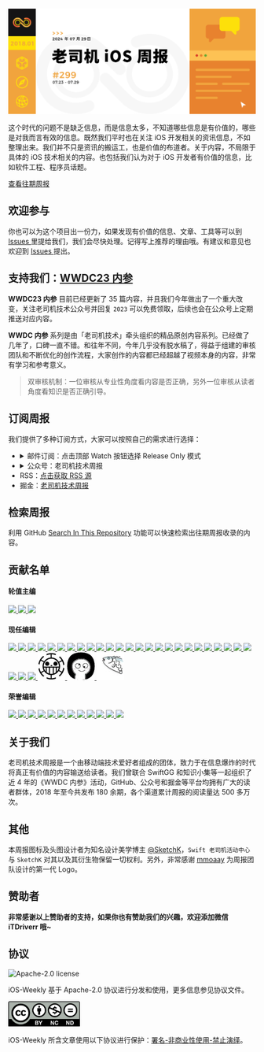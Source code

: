 ![](https://github.com/SwiftOldDriver/iOS-Weekly/blob/master/assets/weekly-header/299.jpg?raw=true)

这个时代的问题不是缺乏信息，而是信息太多，不知道哪些信息是有价值的，哪些是对我而言有效的信息。既然我们平时也在关注 iOS 开发相关的资讯信息，不如整理出来。我们并不只是资讯的搬运工，也是价值的布道者。关于内容，不局限于具体的 iOS 技术相关的内容。也包括我们认为对于 iOS 开发者有价值的信息，比如软件工程、程序员话题。

[查看往期周报](https://github.com/SwiftOldDriver/iOS-Weekly/releases)

## 欢迎参与

你也可以为这个项目出一份力，如果发现有价值的信息、文章、工具等可以到 [Issues ](https://github.com/SwiftOldDriver/iOS-Weekly/issues) 里提给我们，我们会尽快处理。记得写上推荐的理由哦。有建议和意见也欢迎到 [Issues ](https://github.com/SwiftOldDriver/iOS-Weekly/issues) 提出。

## 支持我们：[WWDC23 内参](https://xiaozhuanlan.com/wwdc23)

**WWDC23 内参** 目前已经更新了 35 篇内容，并且我们今年做出了一个重大改变，关注老司机技术公众号并回复 ``2023`` 可以免费领取，后续也会在公众号上定期推送对应内容。

**WWDC 内参** 系列是由「老司机技术」牵头组织的精品原创内容系列。已经做了几年了，口碑一直不错。和往年不同，今年几乎没有脱水稿了，得益于组建的审核团队和不断优化的创作流程，大家创作的内容都已经超越了视频本身的内容，非常有学习和参考意义。

> 双审核机制：一位审核从专业性角度看内容是否正确，另外一位审核从读者角度看知识是否正确引导。

## 订阅周报

我们提供了多种订阅方式，大家可以按照自己的需求进行选择：

- <details><summary>邮件订阅：点击顶部 Watch 按钮选择 Release Only 模式</summary><p><img src="https://github.com/SwiftOldDriver/iOS-Weekly/blob/master/assets/release_only.png?raw=true" alt style="max-width=100%;"></p></details>
- <details><summary>公众号：老司机技术周报</summary><p><img src="https://github.com/SwiftOldDriver/iOS-Weekly/blob/master/assets/qrcode_for_wechat.jpg?raw=true" alt style="max-width=100%;"></p></details>
- RSS：[点击获取 RSS 源](https://github.com/SwiftOldDriver/iOS-Weekly/releases.atom)
- 掘金：[老司机技术周报](https://juejin.im/user/5a52075e6fb9a01c9d31b107/posts)

## 检索周报

利用 GitHub [Search In This Repository](https://github.com/SwiftOldDriver/iOS-Weekly/search?q=swift&unscoped_q=swift) 功能可以快速检索出往期周报收录的内容。

## 贡献名单

#### 轮值主编
<div>
<a href='https://github.com/ChengzhiHuang'>
<img src='https://github.com/SwiftOldDriver/iOS-Weekly/blob/master/assets/author/chengzhi.png?raw=true'>
</a>
<a href='https://github.com/Damonvvong'>
<img src='https://github.com/SwiftOldDriver/iOS-Weekly/blob/master/assets/author/Damonvvong.png?raw=true'>
</a>
<a href='https://github.com/linwenbang'>
<img src='https://github.com/SwiftOldDriver/iOS-Weekly/blob/master/assets/author/linwenbang.png?raw=true'>
</a>
</div>

#### 现任编辑

<div>
<a href='https://github.com/iblacksun'>
<img src='https://github.com/SwiftOldDriver/iOS-Weekly/blob/master/assets/author/iblacksun.png?raw=true'>
</a>
<a href='https://github.com/EyreFree'>
<img src='https://github.com/SwiftOldDriver/iOS-Weekly/blob/master/assets/author/EyreFree.png?raw=true'>
</a>
<a href='https://github.com/kemchenj'>
<img src='https://github.com/SwiftOldDriver/iOS-Weekly/blob/master/assets/author/kemchenj.png?raw=true'>
</a>
<a href='https://github.com/Damonvvong'>
<img src='https://github.com/SwiftOldDriver/iOS-Weekly/blob/master/assets/author/Damonvvong.png?raw=true'>
</a>
<a href='https://github.com/raozhizhen'>
<img src='https://github.com/SwiftOldDriver/iOS-Weekly/blob/master/assets/author/raozhizhen.png?raw=true'>
</a>
<a href='https://github.com/aaaron7'>
<img src='https://github.com/SwiftOldDriver/iOS-Weekly/blob/master/assets/author/aaaron7.png?raw=true'>
</a>
<a href='https://github.com/KyoLi'>
<img src='https://github.com/SwiftOldDriver/iOS-Weekly/blob/master/assets/author/KyoLi.png?raw=true'>
</a>
<a href='https://github.com/anotheren'>
<img src='https://github.com/SwiftOldDriver/iOS-Weekly/blob/master/assets/author/anotheren.png?raw=true'>
</a>
<a href='https://github.com/waterXu'>
<img src='https://github.com/SwiftOldDriver/iOS-Weekly/blob/master/assets/author/waterXu.png?raw=true'>
</a>
<a href='https://github.com/olddonkey'>
<img src='https://github.com/SwiftOldDriver/iOS-Weekly/blob/master/assets/author/olddonkey.png?raw=true'>
</a>
<a href='https://github.com/xiaofei86'>
<img src='https://github.com/SwiftOldDriver/iOS-Weekly/blob/master/assets/author/xiaofei86.png?raw=true'>
</a>
<a href='https://github.com/linwenbang'>
<img src='https://github.com/SwiftOldDriver/iOS-Weekly/blob/master/assets/author/linwenbang.png?raw=true'>
</a>
<a href='https://github.com/ChinaFishNews'>
<img src='https://github.com/SwiftOldDriver/iOS-Weekly/blob/master/assets/author/ChinaFishNews.png?raw=true'>
</a>
<a href='https://github.com/nianran'>
<img src='https://github.com/SwiftOldDriver/iOS-Weekly/blob/master/assets/author/nianran.png?raw=true'>
</a>
<a href='https://github.com/zvving'>
<img src='https://github.com/SwiftOldDriver/iOS-Weekly/blob/master/assets/author/zvving.png?raw=true'>
</a>
<a href='https://github.com/GesanTung'>
<img src='https://github.com/SwiftOldDriver/iOS-Weekly/blob/master/assets/author/GesanTung.png?raw=true'>
</a>
<a href='https://github.com/knightsj'>
<img src='https://github.com/SwiftOldDriver/iOS-Weekly/blob/master/assets/author/knightsj.png?raw=true'>
</a>
<a href='https://github.com/CrazyCoderShi'>
<img src='https://github.com/SwiftOldDriver/iOS-Weekly/blob/master/assets/author/CrazyCoderShi.png?raw=true'>
</a>
<a href='https://github.com/ztlyyznf001'>
<img src='https://github.com/SwiftOldDriver/iOS-Weekly/blob/master/assets/author/ztlyyznf001.png?raw=true'>
</a>
<a href='https://github.com/JonyFang'>
<img src='https://github.com/SwiftOldDriver/iOS-Weekly/blob/master/assets/author/JonyFang.png?raw=true'>
</a>
<a href='https://github.com/ZengyiMa'>
<img src='https://github.com/SwiftOldDriver/iOS-Weekly/blob/master/assets/author/ZengyiMa.png?raw=true'>
</a>
<a href='https://github.com/LeoMobileDeveloper'>
<img src='https://github.com/SwiftOldDriver/iOS-Weekly/blob/master/assets/author/LeoMobileDeveloper.jpeg?raw=true'>
</a>
<a href='https://github.com/iostalks'>
<img src='https://github.com/SwiftOldDriver/iOS-Weekly/blob/master/assets/author/iostalks.png?raw=true'>
</a>
<a href='https://github.com/ChengzhiHuang'>
<img src='https://github.com/SwiftOldDriver/iOS-Weekly/blob/master/assets/author/chengzhi.png?raw=true'>
</a>
<a href='https://github.com/BarneyZhaoooo'>
<img src='https://github.com/SwiftOldDriver/iOS-Weekly/blob/master/assets/author/barney.png?raw=true'>
</a>
<a href='https://github.com/cjlcooper'>
<img src='https://github.com/SwiftOldDriver/iOS-Weekly/blob/master/assets/author/CooperChen.png?raw=true'>
</a>
<a href='https://github.com/jiyan135960'>
<img src='https://github.com/SwiftOldDriver/iOS-Weekly/blob/master/assets/author/jiyan135960.png?raw=true'>
</a>
<a href='https://github.com/zoeGuo'>
<img src='https://github.com/SwiftOldDriver/iOS-Weekly/blob/master/assets/author/zoeGuo.png?raw=true'>
</a>
<a href='https://github.com/Dylan19Yang'>
<img src='https://github.com/SwiftOldDriver/iOS-Weekly/blob/master/assets/author/DylanYang.png?raw=true'>
</a>
<a href='https://github.com/Kyle-Ye'>
<img src='https://github.com/SwiftOldDriver/iOS-Weekly/blob/master/assets/author/Kyle-Ye.png?raw=true'>
</a>
<a href='https://github.com/BluesJiang'>
<img src='https://github.com/SwiftOldDriver/iOS-Weekly/blob/master/assets/author/BluesJiang.jpeg?raw=true'>
</a>

</div>

#### 荣誉编辑

<div>
<a href='https://github.com/lacklock'>
<img src='https://github.com/SwiftOldDriver/iOS-Weekly/blob/master/assets/author/lacklock.png?raw=true'>
</a>
<a href='https://github.com/mmoaay'>
<img src='https://github.com/SwiftOldDriver/iOS-Weekly/blob/master/assets/author/mmoaay.png?raw=true'>
</a>
<a href='https://github.com/awhisper'>
<img src='https://github.com/SwiftOldDriver/iOS-Weekly/blob/master/assets/author/awhisper.png?raw=true'>
</a>
<a href='https://github.com/zangqilong198812'>
<img src='https://github.com/SwiftOldDriver/iOS-Weekly/blob/master/assets/author/zangqilong198812.png?raw=true'>
</a>
<a href='https://github.com/100mango'>
<img src='https://github.com/SwiftOldDriver/iOS-Weekly/blob/master/assets/author/100mango.png?raw=true'>
</a>
<a href='https://github.com/tom510230'>
<img src='https://github.com/SwiftOldDriver/iOS-Weekly/blob/master/assets/author/tom510230.png?raw=true'>
</a>
<a href='https://github.com/yxztj'>
<img src='https://github.com/SwiftOldDriver/iOS-Weekly/blob/master/assets/author/yxztj.png?raw=true'>
</a>
<a href='https://github.com/josephchang10'>
<img src='https://github.com/SwiftOldDriver/iOS-Weekly/blob/master/assets/author/josephchang10.png?raw=true'>
</a>
<a href='https://github.com/looping'>
<img src='https://github.com/SwiftOldDriver/iOS-Weekly/blob/master/assets/author/looping.png?raw=true'>
</a>
<a href='https://github.com/waz0820'>
<img src='https://github.com/SwiftOldDriver/iOS-Weekly/blob/master/assets/author/waz0820.png?raw=true'>
</a>
<a href='https://github.com/ParsifalC'>
<img src='https://github.com/SwiftOldDriver/iOS-Weekly/blob/master/assets/author/ParsifalC.png?raw=true'>
</a>
<a href='https://github.com/SatanWoo'>
<img src='https://github.com/SwiftOldDriver/iOS-Weekly/blob/master/assets/author/SatanWoo.png?raw=true'>
</a>
</div>

## 关于我们

老司机技术周报是一个由移动端技术爱好者组成的团体，致力于在信息爆炸的时代将真正有价值的内容输送给读者。我们曾联合 SwiftGG 和知识小集等一起组织了近 4 年的《WWDC 内参》活动，GitHub、公众号和掘金等平台均拥有广大的读者群体，2018 年至今共发布 180 余期，各个渠道累计周报的阅读量达 500 多万次。

## 其他

本周报图标及头图设计者为知名设计美学博主 [@SketchK](https://github.com/SketchK)，`Swift 老司机活动中心` 与 `SketchK` 对其以及其衍生物保留一切权利。另外，非常感谢 [mmoaay](https://weibo.com/smmoaay) 为周报团队设计的第一代 Logo。

## 赞助者

**非常感谢以上赞助者的支持，如果你也有赞助我们的兴趣，欢迎添加微信 iTDriverr 哦~**

## 协议

<img alt="Apache-2.0 license" src="https://www.apache.org/img/ASF20thAnniversary.jpg" width="128">

iOS-Weekly 基于 Apache-2.0 协议进行分发和使用，更多信息参见协议文件。

<img src='https://github.com/EyreFree/EFArticles/blob/master/res/cc-by-nc-nd.png?raw=true' width='145.77' height='51'/>

iOS-Weekly 所含文章使用以下协议进行保护：[署名-非商业性使用-禁止演绎](http://creativecommons.org/licenses/by-nc-nd/3.0/cn/)。
